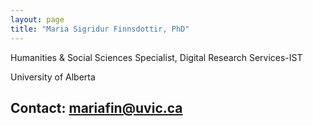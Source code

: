 ```yaml
---
layout: page
title: "Maria Sigridur Finnsdottir, PhD"
---
```

Humanities & Social Sciences Specialist, Digital Research Services-IST

University of Alberta

Contact: mariafin@uvic.ca
---

